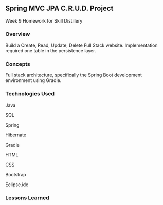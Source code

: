 ## Spring MVC JPA C.R.U.D. Project

Week 9 Homework for Skill Distillery

### Overview

Build a Create, Read, Update, Delete Full Stack website. Implementation required one table in the persistence layer.


### Concepts

Full stack architecture, specifically the Spring Boot development environment using Gradle.

### Technologies Used

Java

SQL

Spring

Hibernate

Gradle

HTML

CSS

Bootstrap

Eclipse.ide


### Lessons Learned
